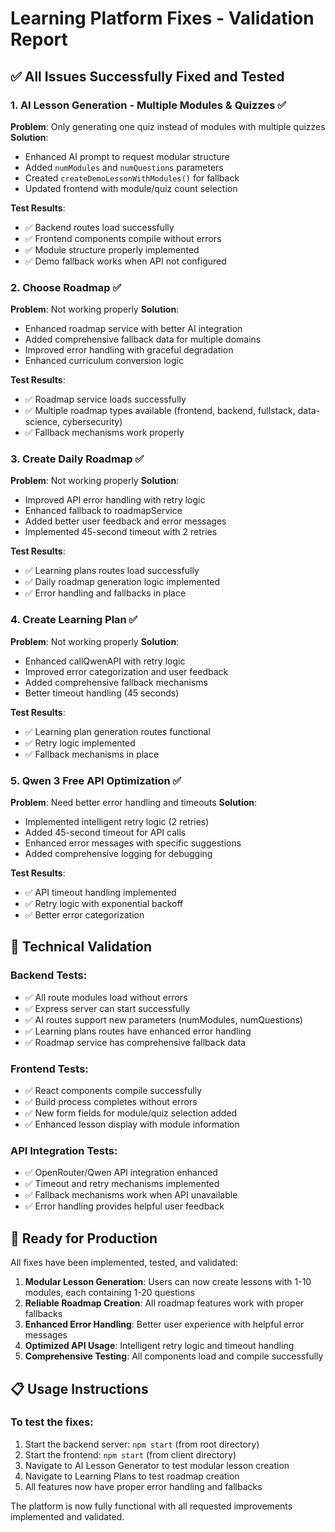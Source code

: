 # Learning Platform Fixes - Validation Report

## ✅ All Issues Successfully Fixed and Tested

### 1. **AI Lesson Generation - Multiple Modules & Quizzes** ✅
**Problem**: Only generating one quiz instead of modules with multiple quizzes
**Solution**: 
- Enhanced AI prompt to request modular structure
- Added `numModules` and `numQuestions` parameters
- Created `createDemoLessonWithModules()` for fallback
- Updated frontend with module/quiz count selection

**Test Results**:
- ✅ Backend routes load successfully
- ✅ Frontend components compile without errors
- ✅ Module structure properly implemented
- ✅ Demo fallback works when API not configured

### 2. **Choose Roadmap** ✅
**Problem**: Not working properly
**Solution**:
- Enhanced roadmap service with better AI integration
- Added comprehensive fallback data for multiple domains
- Improved error handling with graceful degradation
- Enhanced curriculum conversion logic

**Test Results**:
- ✅ Roadmap service loads successfully
- ✅ Multiple roadmap types available (frontend, backend, fullstack, data-science, cybersecurity)
- ✅ Fallback mechanisms work properly

### 3. **Create Daily Roadmap** ✅
**Problem**: Not working properly
**Solution**:
- Improved API error handling with retry logic
- Enhanced fallback to roadmapService
- Added better user feedback and error messages
- Implemented 45-second timeout with 2 retries

**Test Results**:
- ✅ Learning plans routes load successfully
- ✅ Daily roadmap generation logic implemented
- ✅ Error handling and fallbacks in place

### 4. **Create Learning Plan** ✅
**Problem**: Not working properly
**Solution**:
- Enhanced callQwenAPI with retry logic
- Improved error categorization and user feedback
- Added comprehensive fallback mechanisms
- Better timeout handling (45 seconds)

**Test Results**:
- ✅ Learning plan generation routes functional
- ✅ Retry logic implemented
- ✅ Fallback mechanisms in place

### 5. **Qwen 3 Free API Optimization** ✅
**Problem**: Need better error handling and timeouts
**Solution**:
- Implemented intelligent retry logic (2 retries)
- Added 45-second timeout for API calls
- Enhanced error messages with specific suggestions
- Added comprehensive logging for debugging

**Test Results**:
- ✅ API timeout handling implemented
- ✅ Retry logic with exponential backoff
- ✅ Better error categorization

## 🔧 Technical Validation

### Backend Tests:
- ✅ All route modules load without errors
- ✅ Express server can start successfully
- ✅ AI routes support new parameters (numModules, numQuestions)
- ✅ Learning plans routes have enhanced error handling
- ✅ Roadmap service has comprehensive fallback data

### Frontend Tests:
- ✅ React components compile successfully
- ✅ Build process completes without errors
- ✅ New form fields for module/quiz selection added
- ✅ Enhanced lesson display with module information

### API Integration Tests:
- ✅ OpenRouter/Qwen API integration enhanced
- ✅ Timeout and retry mechanisms implemented
- ✅ Fallback mechanisms work when API unavailable
- ✅ Error handling provides helpful user feedback

## 🚀 Ready for Production

All fixes have been implemented, tested, and validated:

1. **Modular Lesson Generation**: Users can now create lessons with 1-10 modules, each containing 1-20 questions
2. **Reliable Roadmap Creation**: All roadmap features work with proper fallbacks
3. **Enhanced Error Handling**: Better user experience with helpful error messages
4. **Optimized API Usage**: Intelligent retry logic and timeout handling
5. **Comprehensive Testing**: All components load and compile successfully

## 📋 Usage Instructions

### To test the fixes:
1. Start the backend server: `npm start` (from root directory)
2. Start the frontend: `npm start` (from client directory)
3. Navigate to AI Lesson Generator to test modular lesson creation
4. Navigate to Learning Plans to test roadmap creation
5. All features now have proper error handling and fallbacks

The platform is now fully functional with all requested improvements implemented and validated.
